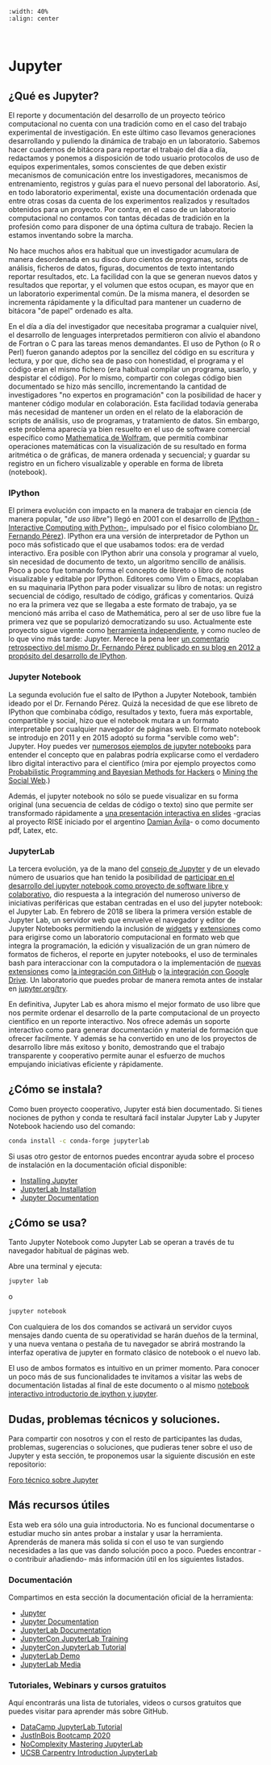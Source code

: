 
```{image} jupyter.png
:width: 40%
:align: center
```

<br>

# Jupyter

## ¿Qué es Jupyter?

El reporte y documentación del desarrollo de un proyecto teórico computacional
no cuenta con una tradición como en el caso del trabajo experimental de
investigación. En este último caso llevamos generaciones desarrollando y
puliendo la dinámica de trabajo en un laboratorio. Sabemos hacer cuadernos de
bitácora para reportar el trabajo del día a día, redactamos y ponemos a
disposición de todo usuario protocolos de uso de equipos experimentales, somos
conscientes de que deben existir mecanismos de comunicación entre los
investigadores, mecanismos de entrenamiento, registros y guías para el nuevo
personal del laboratorio. Así, en todo laboratorio experimental, existe una
documentación ordenada que entre otras cosas da cuenta de los experimentos
realizados y resultados obtenidos para un proyecto. Por contra, en el caso de
un laboratorio computacional no contamos con tantas décadas de tradición en la
profesión como para disponer de una óptima cultura de trabajo. Recien la
estamos inventando sobre la marcha. 

No hace muchos años era habitual que un investigador acumulara de manera
desordenada en su disco duro cientos de programas, scripts de análisis,
ficheros de datos, figuras, documentos de texto intentando reportar resultados,
etc. La facilidad con la que se generan nuevos datos y resultados que reportar,
y el volumen que estos ocupan, es mayor que en un laboratorio experimental
común. De la misma manera, el desorden se incrementa rápidamente y la
dificultad para mantener un cuaderno de bitácora "de papel" ordenado es alta.

En el día a día del investigador que necesitaba programar a cualquier nivel, el
desarrollo de lenguages interpretados permitieron con alivio el abandono de
Fortran o C para las tareas menos demandantes. El uso de Python (o R o Perl)
fueron ganando adeptos por la sencillez del código en su escritura y lectura, y
por que, dícho sea de paso con honestidad, el programa y el código eran el
mismo fichero (era habitual compilar un programa, usarlo, y despistar el
código). Por lo mismo, compartir con colegas código bien documentado se hizo
más sencillo, incrementando la cantidad de investigadores "no expertos en
programación" con la posibilidad de hacer y mantener código modular en
colaboración. Esta facilidad todavía generaba más necesidad de mantener un
orden en el relato de la elaboración de scripts de análisis, uso de programas,
y tratamiento de datos. Sin embargo, este problema aparecía ya bien resuelto en
el uso de software comercial específico como [Mathematica de
Wolfram][mathematica], que permitía combinar operaciones matemáticas con la
visualización de su resultado en forma aritmética o de gráficas, de manera
ordenada y secuencial; y guardar su registro en un fichero visualizable y
operable en forma de libreta (notebook).

### IPython

El primera evolución con impacto en la manera de trabajar en ciencia (de manera
popular, "*de uso libre*") llegó en 2001 con el desarrollo de [IPython
-Interactive Computing with Python-][ipython], impulsado por el físico
colombiano [Dr. Fernando Pérez][wikipedia_fperez]). IPython era una versión de
interpretador de Python un poco más sofisticado que el que usabamos todos: era
de verdad interactivo. Era posible con IPython abrir una consola y programar al
vuelo, sin necesidad de documento de texto, un algoritmo sencillo de análisis.
Poco a poco fue tomando forma el concepto de libreto o libro de notas
visualizable y editable por IPython. Editores como Vim o Emacs, acoplaban en su
maquinaria IPython para poder visualizar su libro de notas: un registro
secuencial de código, resultado de código, gráficas y comentarios. Quizá no era
la primera vez que se llegaba a este formato de trabajo, ya se mencionó más
arriba el caso de Mathemática, pero al ser de uso libre fue la primera vez que
se popularizó democratizando su uso. Actualmente este proyecto sigue vigente
como [herramienta independiente][ipython], y como nucleo de lo que vino más
tarde: Jupyter. Merece la pena leer [un comentario retrospectivo del mismo Dr.
Fernando Pérez publicado en su blog en 2012 a propósito del desarrollo de
IPython][blog_fperez].

### Jupyter Notebook

La segunda evolución fue el salto de IPython a Jupyter Notebook, también ideado
por el Dr. Fernando Pérez. Quizá la necesidad de que ese libreto de IPython que
combinaba código, resultados y texto, fuera más exportable, compartible y
social, hizo que el notebook mutara a un formato interpretable por cualquier
navegador de páginas web. El formato notebook se introdujo en 2011 y en 2015
adoptó su forma "servible como web": Jupyter. Hoy puedes ver [numerosos
ejemplos de jupyter notebooks][nbviewer_jupyter] para entender el concepto que
en palabras podría explicarse como el verdadero libro digital interactivo para
el científico (mira por ejemplo proyectos como [Probabilistic Programming and
Bayesian Methods for Hackers][example_book_probabilistic] o [Mining the Social
Web][example_book_mining].)

Además, el jupyter notebook no sólo se puede visualizar en su forma original
(una secuencia de celdas de código o texto) sino que permite ser transformado
rápidamente a [una presentación interactiva en slides][jupyter_slides] -gracias
al proyecto RISE iniciado por el argentino [Damian Ávila][github_damianavila]-
o como documento pdf, Latex, etc.

### JupyterLab

La tercera evolución, ya de la mano del [consejo de Jupyter][jupyter] y de un
elevado número de usuarios que han tenido la posibilidad de [participar en el
desarrollo del jupyter notebook como proyecto de software libre y
colaborativo][jupyter_notebook], dio respuesta a la integración del numeroso
universo de iniciativas periféricas que estaban centradas en el uso del jupyter
notebook: el Jupyter Lab. En febrero de 2018 se libera la primera versión
estable de Jupyter Lab, un servidor web que envuelve el navegador y editor de
Jupyter Notebooks permitiendo la inclusión de [widgets][jupyter_widgets] y
[extensiones][jupyter_extensiones] como para erigirse como un laboratorio
computacional en formato web que integra la programación, la edición y
visualización de un gran número de formatos de ficheros, el reporte en jupyter
notebooks, el uso de terminales bash para interaccionar con la computadora o la
implementación de [nuevas extensiones][jupyterlab_extensiones_blog] como [la
integración con GitHub][jupyterlab_github] o [la integración con Google
Drive][jupyterlab_google_drive]. Un laboratorio que puedes probar de manera
remota antes de instalar en [jupyter.org/try][jupyter_try].

En definitiva, Jupyter Lab es ahora mismo el mejor formato de uso libre que nos
permite ordenar el desarrollo de la parte computacional de un proyecto
científico en un reporte interactivo. Nos ofrece además un soporte interactivo
como para generar documentación y material de formación que ofrecer facilmente.
Y además se ha convertido en uno de los proyectos de desarrollo libre más
exitoso y bonito, demostrando que el trabajo transparente y cooperativo permite
aunar el esfuerzo de muchos empujando iniciativas eficiente y rápidamente.

## ¿Cómo se instala?

Como buen proyecto cooperativo, Jupyter está bien documentado. Si tienes
nociones de python y conda te resultará facil instalar Jupyter Lab y Jupyter
Notebook haciendo uso del comando:

```bash
conda install -c conda-forge jupyterlab
```

Si usas otro gestor de entornos puedes encontrar ayuda sobre el proceso de
instalación en la documentación oficial disponible:

- [Installing Jupyter][jupyter_install]
- [JupyterLab Installation][jupyterlab_install]
- [Jupyter Documentation][jupyter_docs]

## ¿Cómo se usa?

Tanto Jupyter Notebook como Jupyter Lab se operan a través de tu navegador habitual de páginas web.

Abre una terminal y ejecuta:

```bash
jupyter lab
```

o

```bash
jupyter notebook
```

Con cualquiera de los dos comandos se activará un servidor cuyos mensajes dando
cuenta de su operatividad se harán dueños de la terminal, y una nueva ventana o
pestaña de tu navegador se abrirá mostrando la interfaz operativa de jupyter en
formato clásico de notebook o el nuevo lab. 

El uso de ambos formatos es intuitivo en un primer momento. Para conocer un
poco más de sus funcionalidades te invitamos a visitar las webs de
documentación listadas al final de este documento o al mismo [notebook
interactivo introductorio de ipython y jupyter][binder_jupyter].


## Dudas, problemas técnicos y soluciones.

Para compartir con nosotros y con el resto de participantes las dudas,
problemas, sugerencias o soluciones, que pudieras tener sobre el uso de Jupyter y
esta sección, te proponemos usar la siguiente discusión en este repositorio:

[Foro técnico sobre Jupyter][foro]

## Más recursos útiles

Esta web era sólo una guia introductoria. No es funcional documentarse o
estudiar mucho sin antes probar a instalar y usar la herramienta. Aprenderás de
manera más solida si con el uso te van surgiendo necesidades a las que vas
dando solución poco a poco. Puedes encontrar -o contribuir añadiendo- más
información útil en los siguientes listados.

### Documentación

Compartimos en esta sección la documentación oficial de la herramienta:

- [Jupyter][jupyter]
- [Jupyter Documentation][jupyter_docs]
- [JupyterLab Documentation][jupyterlab_docs]   
- [JupyterCon JupyterLab Training][jupytercon_training]
- [JupyterCon JupyterLab Tutorial][jupytercon_tutorial]
- [JupyterLab Demo][jupyterlab_demo]
- [JupyterLab Media][jupyterlab_media]

### Tutoriales, Webinars y cursos gratuitos

Aquí encontrarás una lista de tutoriales, videos o cursos gratuitos que puedes visitar para aprender más sobre GitHub.

- [DataCamp JupyterLab Tutorial][datacamp_jupyterlab]
- [JustInBois Bootcamp 2020][justinbois]
- [NoComplexity Mastering JupyterLab][nocomplexity]
- [UCSB Carpentry Introduction JupyterLab][ucsbcarpentry]

[jupyter]: https://jupyter.org
[mathematica]: http://www.wolfram.com/mathematica/
[foro]: https://github.com/uibcdf/Taller-Linux/discussions/11
[binder_jupyter]: https://mybinder.org/v2/gh/ipython/ipython-in-depth/master?filepath=binder/Index.ipynb
[jupyter_notebook]: https://github.com/jupyter/notebook
[jupyter_widgets]: http://jupyter.org/widgets￼
[jupyter_extensiones]: https://github.com/Jupyter-contrib/jupyter_nbextensions_configurator
[jupyter_try]: https://jupyter.org/try
[jupyterlab_google_drive]: https://github.com/jupyterlab/jupyterlab-google-drive
[jupyterlab_github]: https://github.com/jupyterlab/jupyterlab-github
[jupyterlab_extensiones_blog]: https://medium.com/@subpath/jupyter-lab-extensions-for-data-scientist-e0d97d529fc1
[jupyter_slides]: https://rise.readthedocs.io/en/docs_hot_fixes/
[github_damianavila]: https://github.com/damianavila
[nbviewer_jupyter]: http://nbviewer.jupyter.org/
[example_book_probabilistic]: http://nbviewer.jupyter.org/github/CamDavidsonPilon/Probabilistic-Programming-and-Bayesian-Methods-for-Hackers/blob/master/Chapter1_Introduction/Ch1_Introduction_PyMC3.ipynb
[example_book_mining]: http://nbviewer.jupyter.org/github/ptwobrussell/Mining-the-Social-Web-2nd-Edition/tree/master/ipynb/
[blog_fperez]: http://blog.fperez.org/2012/01/ipython-notebook-historical.html
[ipython]: https://ipython.org/
[wikipedia_fperez]: https://en.wikipedia.org/wiki/Fernando_P%C3%A9rez_(software_developer)
[jupyter_install]: http://jupyter.org/install
[jupyterlab_install]: https://jupyterlab.readthedocs.io/en/stable/getting_started/installation.html
[jupyter_docs]: https://docs.jupyter.org/en/latest/
[jupyterlab_docs]: https://jupyterlab.readthedocs.io/en/stable/    
[jupytercon_training]: https://github.com/jupyterlab/jupytercon-jupyterlab-training
[jupyterlab_demo]: https://github.com/jupyterlab/jupyterlab-demo
[jupytercon_tutorial]: https://github.com/jupyterlab/jupytercon-jupyterlab-tutorial
[jupyterlab_media]: https://github.com/jupyterlab/jupyterlab-media
[datacamp_jupyterlab]: https://www.datacamp.com/tutorial/installing-jupyter-notebook
[justinbois]: http://justinbois.github.io/bootcamp/2020_fsri/lessons/l01_welcome.html
[nocomplexity]: https://nocomplexity.com/documents/jupyterlab/intro.html
[ucsbcarpentry]: https://ucsbcarpentry.github.io/2020-06-03-UCSB-LibCarp/13-intro-jupyter-lab/

